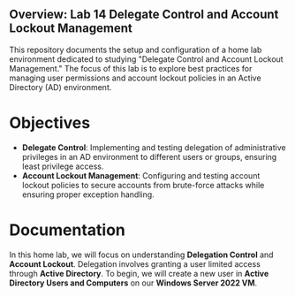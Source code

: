 <h2>Overview: Lab 14 Delegate Control and Account Lockout Management</h2>

This repository documents the setup and configuration of a home lab environment dedicated to studying "Delegate Control and Account Lockout Management." The focus of this lab is to explore best practices for managing user permissions and account lockout policies in an Active Directory (AD) environment. 

<h1>Objectives</h1>

- **Delegate Control**: Implementing and testing delegation of administrative privileges in an AD environment to different users or groups, ensuring least privilege access.
- **Account Lockout Management**: Configuring and testing account lockout policies to secure accounts from brute-force attacks while ensuring proper exception handling.



<h1>Documentation</h1> 

In this home lab, we will focus on understanding **Delegation Control** and **Account Lockout**. Delegation involves granting a user limited access through **Active Directory**. To begin, we will create a new user in **Active Directory Users and Computers** on our **Windows Server 2022 VM**.
